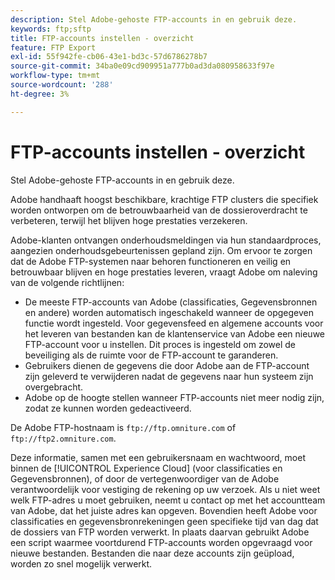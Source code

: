 ```yaml
---
description: Stel Adobe-gehoste FTP-accounts in en gebruik deze.
keywords: ftp;sftp
title: FTP-accounts instellen - overzicht
feature: FTP Export
exl-id: 55f942fe-cb06-43e1-bd3c-57d6786278b7
source-git-commit: 34ba0e09cd909951a777b0ad3da080958633f97e
workflow-type: tm+mt
source-wordcount: '288'
ht-degree: 3%

---
```


# FTP-accounts instellen - overzicht

Stel Adobe-gehoste FTP-accounts in en gebruik deze.

Adobe handhaaft hoogst beschikbare, krachtige FTP clusters die specifiek worden ontworpen om de betrouwbaarheid van de dossieroverdracht te verbeteren, terwijl het blijven hoge prestaties verzekeren.

Adobe-klanten ontvangen onderhoudsmeldingen via hun standaardproces, aangezien onderhoudsgebeurtenissen gepland zijn. Om ervoor te zorgen dat de Adobe FTP-systemen naar behoren functioneren en veilig en betrouwbaar blijven en hoge prestaties leveren, vraagt Adobe om naleving van de volgende richtlijnen:

* De meeste FTP-accounts van Adobe (classificaties, Gegevensbronnen en andere) worden automatisch ingeschakeld wanneer de opgegeven functie wordt ingesteld. Voor gegevensfeed en algemene accounts voor het leveren van bestanden kan de klantenservice van Adobe een nieuwe FTP-account voor u instellen. Dit proces is ingesteld om zowel de beveiliging als de ruimte voor de FTP-account te garanderen.
* Gebruikers dienen de gegevens die door Adobe aan de FTP-account zijn geleverd te verwijderen nadat de gegevens naar hun systeem zijn overgebracht.
* Adobe op de hoogte stellen wanneer FTP-accounts niet meer nodig zijn, zodat ze kunnen worden gedeactiveerd.

De Adobe FTP-hostnaam is `ftp://ftp.omniture.com` of `ftp://ftp2.omniture.com`.

Deze informatie, samen met een gebruikersnaam en wachtwoord, moet binnen de [!UICONTROL Experience Cloud] (voor classificaties en Gegevensbronnen), of door de vertegenwoordiger van de Adobe verantwoordelijk voor vestiging de rekening op uw verzoek. Als u niet weet welk FTP-adres u moet gebruiken, neemt u contact op met het accountteam van Adobe, dat het juiste adres kan opgeven. Bovendien heeft Adobe voor classificaties en gegevensbronrekeningen geen specifieke tijd van dag dat de dossiers van FTP worden verwerkt. In plaats daarvan gebruikt Adobe een script waarmee voortdurend FTP-accounts worden opgevraagd voor nieuwe bestanden. Bestanden die naar deze accounts zijn geüpload, worden zo snel mogelijk verwerkt.
